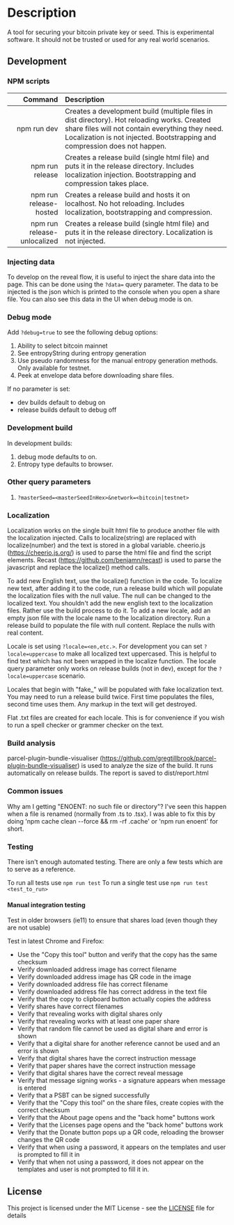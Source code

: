 # Description

A tool for securing your bitcoin private key or seed. This is experimental software. It should not be trusted or used for any real world scenarios.

## Development

### NPM scripts

|                     Command | Description                                                                                                                                                                                                                  |
| --------------------------: | :--------------------------------------------------------------------------------------------------------------------------------------------------------------------------------------------------------------------------- |
|                 npm run dev | Creates a development build (multiple files in dist directory). Hot reloading works. Created share files will not contain everything they need. Localization is not injected. Bootstrapping and compression does not happen. |
|             npm run release | Creates a release build (single html file) and puts it in the release directory. Includes localization injection. Bootstrapping and compression takes place.                                                                 |
|      npm run release-hosted | Creates a release build and hosts it on localhost. No hot reloading. Includes localization, bootstrapping and compression.                                                                                                   |
| npm run release-unlocalized | Creates a release build (single html file) and puts it in the release directory. Localization is not injected.                                                                                                               |

### Injecting data

To develop on the reveal flow, it is useful to inject the share data into the page.
This can be done using the `?data=` query parameter. The data to be injected is the json which is printed to the console when you open a share file. You can also see this data in the UI when debug mode is on.

### Debug mode

Add `?debug=true` to see the following debug options:

1. Ability to select bitcoin mainnet
2. See entropyString during entropy generation
3. Use pseudo randomness for the manual entropy generation methods. Only available for testnet.
4. Peek at envelope data before downloading share files.

If no parameter is set:

- dev builds default to debug on
- release builds default to debug off

### Development build

In development builds:

1. debug mode defaults to on.
2. Entropy type defaults to browser.

### Other query parameters

1. `?masterSeed=<masterSeedInHex>&network=<bitcoin|testnet>`

### Localization

Localization works on the single built html file to produce another file with the localization injected.
Calls to localize(string) are replaced with localize(number) and the text is stored in a global variable.
cheerio.js (https://cheerio.js.org/) is used to parse the html file and find the script elements.
Recast (https://github.com/benjamn/recast) is used to parse the javascript and replace the localize() method calls.

To add new English text, use the localize() function in the code.
To localize new text, after adding it to the code, run a release build which will populate the localization files with the null value. The null can be changed to the localized text. You shouldn't add the new english text to the localization files. Rather use the build process to do it.
To add a new locale, add an empty json file with the locale name to the localization directory. Run a release build to populate the file with null content. Replace the nulls with real content.

Locale is set using `?locale=<en,etc.>`. For development you can set `?locale=uppercase` to make all localized text uppercased. This is helpful to find text which has not been wrapped in the localize function.
The locale query parameter only works on release builds (not in dev), except for the `?locale=uppercase` scenario.

Locales that begin with "fake\_" will be populated with fake localization text. You may need to run a release build twice. First time populates the files, second time uses them. Any markup in the text will get destroyed.

Flat .txt files are created for each locale. This is for convenience if you wish to run a spell checker or grammer checker on the text.

### Build analysis

parcel-plugin-bundle-visualiser (https://github.com/gregtillbrook/parcel-plugin-bundle-visualiser) is used to analyze the size of the build. It runs automatically on release builds. The report is saved to dist/report.html

### Common issues

Why am I getting "ENOENT: no such file or directory"?
I've seen this happen when a file is renamed (normally from .ts to .tsx). I was able to fix this by doing 'npm cache clean --force && rm -rf .cache' or 'npm run enoent' for short.

### Testing

There isn't enough automated testing. There are only a few tests which are to serve as a reference.

To run all tests use `npm run test`
To run a single test use `npm run test <test_to_run>`

#### Manual integration testing

Test in older browsers (ie11) to ensure that shares load (even though they are not usable)

Test in latest Chrome and Firefox:

- Use the "Copy this tool" button and verify that the copy has the same checksum
- Verify downloaded address image has correct filename
- Verify downloaded address image has QR code in the image
- Verify downloaded address file has correct filename
- Verify downloaded address file has correct address in the text file
- Verify that the copy to clipboard button actually copies the address
- Verify shares have correct filenames
- Verify that revealing works with digital shares only
- Verify that revealing works with at least one paper share
- Verify that random file cannot be used as digital share and error is shown
- Verify that a digital share for another reference cannot be used and an error is shown
- Verify that digital shares have the correct instruction message
- Verify that paper shares have the correct instruction message
- Verify that digital shares have the correct reveal message
- Verify that message signing works - a signature appears when message is entered
- Verify that a PSBT can be signed successfully
- Verify that the "Copy this tool" on the share files, create copies with the correct checksum
- Verify that the About page opens and the "back home" buttons work
- Verify that the Licenses page opens and the "back home" buttons work
- Verify that the Donate button pops up a QR code, reloading the browser changes the QR code
- Verify that when using a password, it appears on the templates and user is prompted to fill it in
- Verify that when not using a password, it does not appear on the templates and user is not prompted to fill it in.

## License

This project is licensed under the MIT License - see the [LICENSE](LICENSE) file for details

